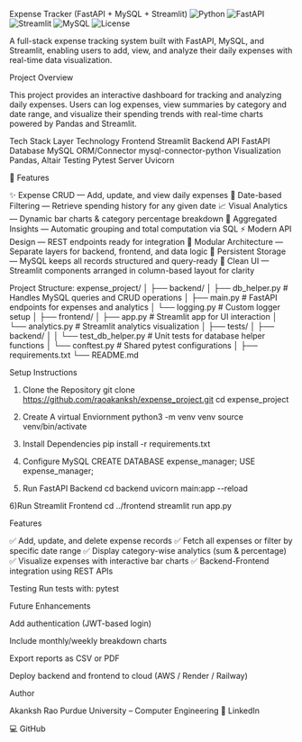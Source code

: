 Expense Tracker (FastAPI + MySQL + Streamlit)
![Python](https://img.shields.io/badge/Python-3.13-blue)
![FastAPI](https://img.shields.io/badge/FastAPI-0.120-green)
![Streamlit](https://img.shields.io/badge/Streamlit-1.50-red)
![MySQL](https://img.shields.io/badge/Database-MySQL-blue)
![License](https://img.shields.io/badge/License-MIT-lightgrey)


A full-stack expense tracking system built with FastAPI, MySQL, and Streamlit, enabling users to add, view, and analyze their daily expenses with real-time data visualization.

Project Overview

This project provides an interactive dashboard for tracking and analyzing daily expenses.
Users can log expenses, view summaries by category and date range, and visualize their spending trends with real-time charts powered by Pandas and Streamlit.

Tech Stack
Layer	                            Technology
Frontend	                        Streamlit
Backend                             API	FastAPI
Database	                           MySQL
ORM/Connector	            mysql-connector-python
Visualization	                   Pandas, Altair
Testing	                                Pytest
Server	                                Uvicorn

🧩 Features

✨ Expense CRUD — Add, update, and view daily expenses
📆 Date-based Filtering — Retrieve spending history for any given date
📈 Visual Analytics — Dynamic bar charts & category percentage breakdown
🧮 Aggregated Insights — Automatic grouping and total computation via SQL
⚡ Modern API Design — REST endpoints ready for integration
🧱 Modular Architecture — Separate layers for backend, frontend, and data logic
💾 Persistent Storage — MySQL keeps all records structured and query-ready
🎨 Clean UI — Streamlit components arranged in column-based layout for clarity

Project Structure:
expense_project/
│
├── backend/
│   ├── db_helper.py          # Handles MySQL queries and CRUD operations
│   ├── main.py               # FastAPI endpoints for expenses and analytics
│   └── logging.py            # Custom logger setup
│
├── frontend/
│   ├── app.py                # Streamlit app for UI interaction
│   └── analytics.py          # Streamlit analytics visualization
│
├── tests/
│   ├── backend/
│   │   └── test_db_helper.py # Unit tests for database helper functions
│   └── conftest.py           # Shared pytest configurations
│
├── requirements.txt
└── README.md


Setup Instructions
1) Clone the Repository
git clone https://github.com/raoakanksh/expense_project.git
cd expense_project

2) Create A virtual Enviornment
python3 -m venv venv
source venv/bin/activate

3) Install Dependencies
pip install -r requirements.txt

4) Configure MySQL
CREATE DATABASE expense_manager;
USE expense_manager;

5) Run FastAPI Backend
cd backend
uvicorn main:app --reload

6)Run Streamlit Frontend
cd ../frontend
streamlit run app.py

Features

✅ Add, update, and delete expense records
✅ Fetch all expenses or filter by specific date range
✅ Display category-wise analytics (sum & percentage)
✅ Visualize expenses with interactive bar charts
✅ Backend-Frontend integration using REST APIs


Testing
Run tests with: 
pytest

Future Enhancements

Add authentication (JWT-based login)

Include monthly/weekly breakdown charts

Export reports as CSV or PDF

Deploy backend and frontend to cloud (AWS / Render / Railway)

Author

Akanksh Rao
Purdue University – Computer Engineering
🔗 LinkedIn

💻 GitHub
